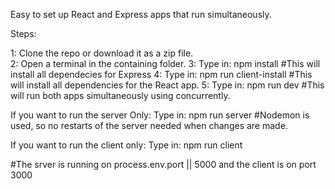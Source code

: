 Easy to set up React and Express apps that run simultaneously.

<!--Inspired and done by tutorial of Brad Traversy @TraversyMedia-->

Steps:

1: Clone the repo or download it as a zip file.<br>
2: Open a terminal in the containing folder.
3: Type in: npm install #This will install all dependecies for Express
4: Type in: npm run client-install #This will install all dependencies for the React app.
5: Type in: npm run dev #This will run both apps simultaneously using concurrently.

If you want to run the server Only:
Type in: npm run server #Nodemon is used, so no restarts of the server needed when changes are made.

If you want to run the client only:
Type in: npm run client

#The srver is running on process.env.port || 5000 and the client is on port 3000
